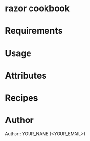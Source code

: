 # razor cookbook

# Requirements

# Usage

# Attributes

# Recipes

# Author

Author:: YOUR_NAME (<YOUR_EMAIL>)
